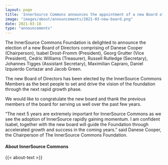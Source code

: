 ```yaml
---
layout: page
title: 'InnerSource Commons announces the appointment of a new Board of Directors'
image: "images/about/announcements/2021-03-new-board.png"
date: 2021-03-18
type: "announcements"
---
```


The InnerSource Commons Foundation is delighted to announce the election of a new Board of Directors comprising of Danese Cooper (Chairperson), Isabel Drost-Fromm (President), Georg Grutter (Vice President), Cedric Williams (Treasurer), Russell Rutledge (Secretary), Johannes Tigges (Assistant Secretary), Maximilian Capraro, Daniel Izquierdo Cortazar and Jacob Green.

The new Board of Directors has been elected by the InnerSource Commons Members as the best people to set and drive the vision of the foundation through the next rapid growth phase. 

We would like to congratulate the new board and thank the previous members of the board for serving us well over the past few years.

“The next 5 years are extremely important for InnerSource Commons as we see the adoption of InnerSource rapidly gaining momentum. I am confident Isabel, together with the new board will guide the Foundation through accelerated growth and success in the coming years.” said Danese Cooper, the Chairperson of The InnerSource Commons Foundation. 

#### About InnerSource Commons

<p>
{{< about-text >}}
</p>